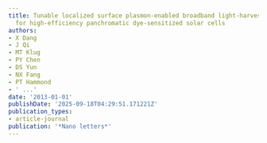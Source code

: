 ```yaml
---
title: Tunable localized surface plasmon-enabled broadband light-harvesting enhancement
  for high-efficiency panchromatic dye-sensitized solar cells
authors:
- X Dang
- J Qi
- MT Klug
- PY Chen
- DS Yun
- NX Fang
- PT Hammond
- ' ...'
date: '2013-01-01'
publishDate: '2025-09-18T04:29:51.171221Z'
publication_types:
- article-journal
publication: '*Nano letters*'
---
```

